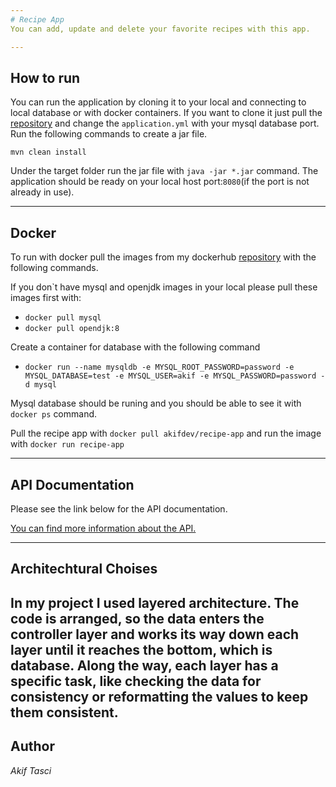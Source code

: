 ```yaml
---
# Recipe App
You can add, update and delete your favorite recipes with this app.

---
```


## How to run
You can run the application by cloning it to your local and connecting to local database or with docker containers.
If you want to clone it just pull the [repository](https://github.com/akiftasci/abn-assessment) and change the `application.yml` with your mysql database
port. Run the following commands to create a jar file.

`mvn clean install`

Under the target folder run the jar file with `java -jar *.jar` command. The application should be ready on your local host port:`8080`(if the port is not already in use).

---
## Docker
To run with docker pull the images from my dockerhub [repository](https://hub.docker.com/r/akifdev/recipe-app) with the following commands.

If you don`t have mysql and openjdk images in your local please pull these images first with:

- `docker pull mysql`
- `docker pull opendjk:8`

Create a container for database with the following command

- `docker run --name mysqldb -e MYSQL_ROOT_PASSWORD=password -e MYSQL_DATABASE=test -e MYSQL_USER=akif -e MYSQL_PASSWORD=password -d mysql`

Mysql database should be runing and you should be able to see it with `docker ps` command.

Pull the recipe app with `docker pull akifdev/recipe-app` and run the image with `docker run recipe-app`

---
## API Documentation
Please see the link below for the API documentation.

[You can find more information about the API.](https://documenter.getpostman.com/view/14143942/UVC9gkF4)

---

## Architechtural Choises

In my project I used layered architecture. The code is arranged, so the data enters the controller layer and
works its way down each layer until it reaches the bottom, which is database. Along the way, each layer has
a specific task, like checking the data for consistency or reformatting the values to keep them consistent.
---

## Author

*Akif Tasci*